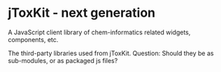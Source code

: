 # jToxKit - next generation
A JavaScript client library of chem-informatics related widgets, components, etc.

The third-party libraries used from jToxKit. Question: Should they be as sub-modules, or as packaged js files?
